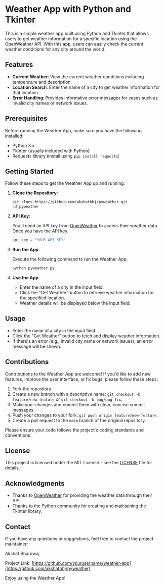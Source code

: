 # Weather App with Python and Tkinter

This is a simple weather app built using Python and Tkinter that allows users to get weather information for a specific location using the OpenWeather API. With this app, users can easily check the current weather conditions for any city around the world.

## Features

- **Current Weather**: View the current weather conditions including temperature and description.
- **Location Search**: Enter the name of a city to get weather information for that location.
- **Error Handling**: Provides informative error messages for cases such as invalid city names or network issues.

## Prerequisites

Before running the Weather App, make sure you have the following installed:

- Python 3.x
- Tkinter (usually included with Python)
- Requests library (install using `pip install requests`)

## Getting Started

Follow these steps to get the Weather App up and running:

1. **Clone the Repository**:

   ```bash
   git clone https://github.com/akshatbhj/pyweather.git
   cd pyweather
   ```

2. **API Key**:

   You'll need an API key from [OpenWeather](https://openweathermap.org/api) to access their weather data. Once you have the API key.

   ```python
   api_key = "YOUR_API_KEY"
   ```

3. **Run the App**:

   Execute the following command to run the Weather App:

   ```bash
   python pyweather.py
   ```

4. **Use the App**:

   - Enter the name of a city in the input field.
   - Click the "Get Weather" button to retrieve weather information for the specified location.
   - Weather details will be displayed below the input field.

## Usage

- Enter the name of a city in the input field.
- Click the "Get Weather" button to fetch and display weather information.
- If there's an error (e.g., invalid city name or network issues), an error message will be shown.

## Contributions

Contributions to the Weather App are welcome! If you'd like to add new features, improve the user interface, or fix bugs, please follow these steps:

1. Fork the repository.
2. Create a new branch with a descriptive name: `git checkout -b feature/new-feature` or `git checkout -b bug/bug-fix`.
3. Make your changes and commit them with clear, concise commit messages.
4. Push your changes to your fork: `git push origin feature/new-feature`.
5. Create a pull request to the `main` branch of the original repository.

Please ensure your code follows the project's coding standards and conventions.

## License

This project is licensed under the MIT License - see the [LICENSE](LICENSE) file for details.

## Acknowledgments

- Thanks to [OpenWeather](https://openweathermap.org/) for providing the weather data through their API.
- Thanks to the Python community for creating and maintaining the Tkinter library.

## Contact

If you have any questions or suggestions, feel free to contact the project maintainer:

Akshat Bhardwaj

Project Link: [https://github.com/yourusername/weather-app](https://github.com/akshatbhj/pyweather)

Enjoy using the Weather App!
